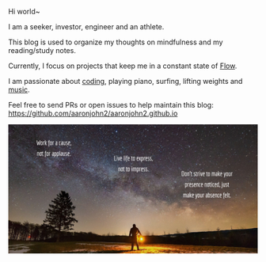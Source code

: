 Hi world~

I am a seeker, investor, engineer and an athlete.

This blog is used to organize my thoughts on mindfulness and my reading/study notes.

Currently, I focus on projects that keep me in a constant state of <a href="https://en.wikipedia.org/wiki/Flow_(psychology)" target="_blank" rel="noopener noreferrer">Flow</a>.

I am passionate about <a href="https://github.com/aaronjohn2" target="_blank" rel="noopener noreferrer">coding</a>, playing piano, surfing, lifting weights and <a href="https://soundcloud.app.goo.gl/oG6JNjs55pSMQA1eA" target="_blank" rel="noopener noreferrer">music</a>.

Feel free to send PRs or open issues to help maintain this blog: https://github.com/aaronjohn2/aaronjohn2.github.io

![](/assets/quote.jpg)
